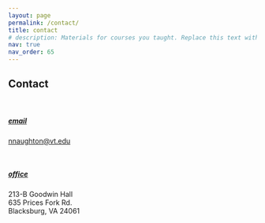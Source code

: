 ```yaml
---
layout: page
permalink: /contact/
title: contact
# description: Materials for courses you taught. Replace this text with your description.
nav: true
nav_order: 65
---
```


## Contact

<br> 

##### <ins>email </ins>

nnaughton@vt.edu

<br> 

##### <ins>office </ins>

213-B Goodwin Hall  
635 Prices Fork Rd.  
Blacksburg, VA 24061